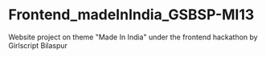 # Frontend_madeInIndia_GSBSP-MI13
Website project on theme "Made In India" under the frontend hackathon by Girlscript Bilaspur
